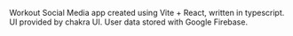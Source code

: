 Workout Social Media app created using Vite + React, written in typescript. UI provided by chakra UI. User data stored with Google Firebase.
